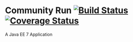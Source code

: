 Community Run [![Build Status](https://travis-ci.org/shekhargulati/milestogo.png)](https://travis-ci.org/shekhargulati/milestogo)[![Coverage Status](https://coveralls.io/repos/shekhargulati/milestogo/badge.png)](https://coveralls.io/r/shekhargulati/milestogo)
=============
A Java EE 7 Application